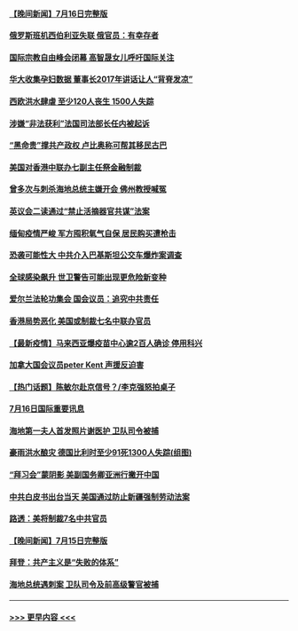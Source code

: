 #### [【晚间新闻】7月16日完整版](../pages/prog202/a103167590.md?t=07171051) 
#### [俄罗斯班机西伯利亚失联 俄官员：有幸存者](../pages/prog202/a103167380.md?t=07171051) 
#### [国际宗教自由峰会闭幕 高智晟女儿呼吁国际关注](../pages/prog202/a103167520.md?t=07171051) 
#### [华大收集孕妇数据 董事长2017年讲话让人“背脊发凉”](../pages/prog202/a103167468.md?t=07171051) 
#### [西欧洪水肆虐 至少120人丧生 1500人失踪](../pages/prog202/a103167430.md?t=07171051) 
#### [涉嫌“非法获利”法国司法部长任内被起诉](../pages/prog202/a103167419.md?t=07171051) 
#### [“黑命贵”撑共产政权 卢比奥称可帮其移民古巴](../pages/prog202/a103167421.md?t=07171051) 
#### [美国对香港中联办七副主任祭金融制裁](../pages/prog202/a103167413.md?t=07171051) 
#### [曾多次与刺杀海地总统主嫌开会 佛州教授喊冤](../pages/prog202/a103167379.md?t=07171051) 
#### [英议会二读通过“禁止活摘器官共谋”法案](../pages/prog202/a103167405.md?t=07171051) 
#### [缅甸疫情严峻 军方囤积氧气自保 居民购买遭枪击](../pages/prog202/a103167135.md?t=07171051) 
#### [恐袭可能性大 中共介入巴基斯坦公交车爆炸案调查](../pages/prog202/a103167140.md?t=07171051) 
#### [全球感染飙升 世卫警告可能出现更危险新变种](../pages/prog202/a103167132.md?t=07171051) 
#### [爱尔兰法轮功集会 国会议员：追究中共责任](../pages/prog202/a103167262.md?t=07171051) 
#### [香港局势恶化 美国或制裁七名中联办官员](../pages/prog202/a103167241.md?t=07171051) 
#### [【最新疫情】马来西亚爆疫苗中心逾2百人确诊 停用科兴](../pages/prog202/a103167190.md?t=07171051) 
#### [加拿大国会议员peter Kent 声援反迫害](../pages/prog202/a103167156.md?t=07171051) 
#### [【热门话题】陈敏尔赴京信号？/李克强怒拍桌子](../pages/prog202/a103166988.md?t=07171051) 
#### [7月16日国际重要讯息](../pages/prog202/a103167076.md?t=07171051) 
#### [海地第一夫人首发照片谢医护 卫队司令被捕](../pages/prog202/a103167023.md?t=07171051) 
#### [豪雨洪水酿灾 德国比利时至少91死1300人失踪(组图)](../pages/prog202/a103166959.md?t=07171051) 
#### [“拜习会”蒙阴影 美副国务卿亚洲行撇开中国](../pages/prog202/a103166958.md?t=07171051) 
#### [中共白皮书出台当天 美国通过防止新疆强制劳动法案](../pages/prog202/a103166948.md?t=07171051) 
#### [路透：美将制裁7名中共官员](../pages/prog202/a103166933.md?t=07171051) 
#### [【晚间新闻】7月15日完整版](../pages/prog202/a103166844.md?t=07171051) 
#### [拜登：共产主义是“失败的体系”](../pages/prog202/a103166814.md?t=07171051) 
#### [海地总统遇刺案 卫队司令及前高级警官被捕](../pages/prog202/a103166760.md?t=07171051) 

----
#### [ >>> 更早内容 <<< ](../indexes/prog202-earlier.md)
